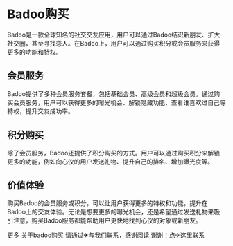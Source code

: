 # Badoo购买

Badoo是一款全球知名的社交交友应用，用户可以通过Badoo结识新朋友、扩大社交圈，甚至寻找恋人。在Badoo上，用户可以通过购买积分或会员服务来获得更多的功能和特权。

## 会员服务
Badoo提供了多种会员服务套餐，包括基础会员、高级会员和超级会员。通过购买会员服务，用户可以获得更多的曝光机会、解锁隐藏功能、查看谁喜欢过自己等特权，提升交友成功率。

## 积分购买
除了会员服务，Badoo还提供了积分购买的方式。用户可以通过购买积分来解锁更多的功能，例如向心仪的用户发送礼物、提升自己的排名、增加曝光度等。

## 价值体验
购买Badoo的会员服务或积分，可以让用户获得更多的特权和功能，提升在Badoo上的交友体验。无论是想要更多的曝光机会，还是希望通过发送礼物来吸引注意，购买Badoo服务都能帮助用户更快地找到心仪的对象或新朋友。

更多 关于badoo购买 请通过✈与我们联系，感谢阅读,谢谢！[点✈这里联系](https://b.k02.cc)